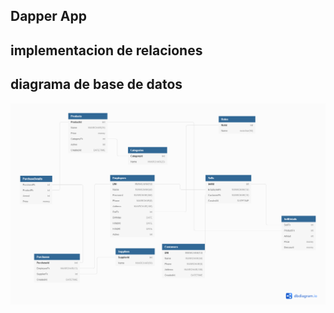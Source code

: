 ## Dapper App

## implementacion de relaciones

## diagrama de base de datos

![](./Screenshots/diagrama.png)
